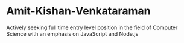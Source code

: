 # Amit-Kishan-Venkataraman
Actively seeking full time entry level position in the field of Computer Science with an emphasis on JavaScript and Node.js
